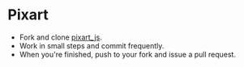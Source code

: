 Pixart
======

- Fork and clone [pixart_js](https://github.com/ga-dc/pixart_js).
- Work in small steps and commit frequently.
- When you're finished, push to your fork and issue a pull request.
